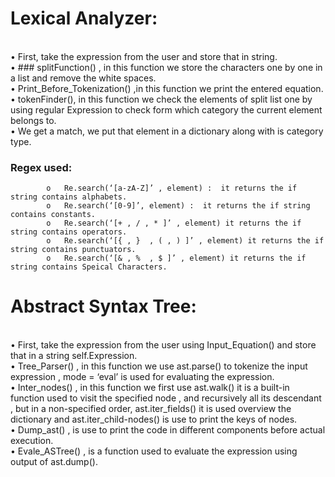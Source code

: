 # Lexical Analyzer:

<br>•	First, take the  expression from the user  and store that in string.
<br>•	### splitFunction() , in this function we store the characters one by one in a list and remove the white spaces.
<br>•	Print_Before_Tokenization() ,in this function we print the entered equation.
<br>•	tokenFinder(), in this function  we check the elements of split list one by using regular Expression to check form which category the current element belongs to.
<br>•	We get a match, we put that element in a dictionary along with is category type. 


### Regex used: 
 
            o	Re.search(‘[a-zA-Z]’ , element) :  it returns the if string contains alphabets.
            o	Re.search(‘[0-9]’, element) :  it returns the if string contains constants.
            o	Re.search(‘[+ , / , * ]’ , element) it returns the if string contains operators.
            o	Re.search(‘[{ , }  , ( , ) ]’ , element) it returns the if string contains punctuators.
            o	Re.search(‘[& , %  , $ ]’ , element) it returns the if string contains Speical Characters.



# Abstract Syntax Tree:
<br>•	First, take the  expression from the user  using Input_Equation() and store that in a string self.Expression.
<br>•	Tree_Parser() , in this function we use ast.parse() to tokenize the input expression , mode = ‘eval’ is used for evaluating the expression.
<br>•	Inter_nodes() , in this function we first use ast.walk() it is a built-in function used to visit the specified node , and recursively all its descendant , but in a non-specified order, ast.iter_fields() it is used overview the dictionary and ast.iter_child-nodes()  is use to print the keys of nodes.
<br>•	Dump_ast() , is use to  print the code in different components before actual execution.
<br>•	Evale_ASTree() , is a function used to evaluate the expression using output of ast.dump().
